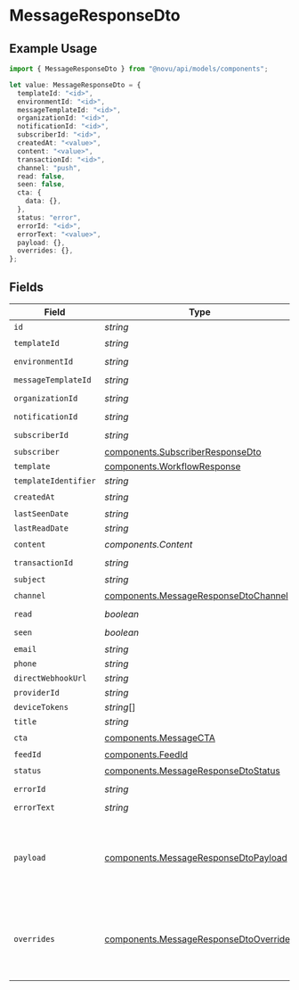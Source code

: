 # MessageResponseDto

## Example Usage

```typescript
import { MessageResponseDto } from "@novu/api/models/components";

let value: MessageResponseDto = {
  templateId: "<id>",
  environmentId: "<id>",
  messageTemplateId: "<id>",
  organizationId: "<id>",
  notificationId: "<id>",
  subscriberId: "<id>",
  createdAt: "<value>",
  content: "<value>",
  transactionId: "<id>",
  channel: "push",
  read: false,
  seen: false,
  cta: {
    data: {},
  },
  status: "error",
  errorId: "<id>",
  errorText: "<value>",
  payload: {},
  overrides: {},
};
```

## Fields

| Field                                                                                            | Type                                                                                             | Required                                                                                         | Description                                                                                      |
| ------------------------------------------------------------------------------------------------ | ------------------------------------------------------------------------------------------------ | ------------------------------------------------------------------------------------------------ | ------------------------------------------------------------------------------------------------ |
| `id`                                                                                             | *string*                                                                                         | :heavy_minus_sign:                                                                               | N/A                                                                                              |
| `templateId`                                                                                     | *string*                                                                                         | :heavy_check_mark:                                                                               | N/A                                                                                              |
| `environmentId`                                                                                  | *string*                                                                                         | :heavy_check_mark:                                                                               | N/A                                                                                              |
| `messageTemplateId`                                                                              | *string*                                                                                         | :heavy_check_mark:                                                                               | N/A                                                                                              |
| `organizationId`                                                                                 | *string*                                                                                         | :heavy_check_mark:                                                                               | N/A                                                                                              |
| `notificationId`                                                                                 | *string*                                                                                         | :heavy_check_mark:                                                                               | N/A                                                                                              |
| `subscriberId`                                                                                   | *string*                                                                                         | :heavy_check_mark:                                                                               | N/A                                                                                              |
| `subscriber`                                                                                     | [components.SubscriberResponseDto](../../models/components/subscriberresponsedto.md)             | :heavy_minus_sign:                                                                               | N/A                                                                                              |
| `template`                                                                                       | [components.WorkflowResponse](../../models/components/workflowresponse.md)                       | :heavy_minus_sign:                                                                               | N/A                                                                                              |
| `templateIdentifier`                                                                             | *string*                                                                                         | :heavy_minus_sign:                                                                               | N/A                                                                                              |
| `createdAt`                                                                                      | *string*                                                                                         | :heavy_check_mark:                                                                               | N/A                                                                                              |
| `lastSeenDate`                                                                                   | *string*                                                                                         | :heavy_minus_sign:                                                                               | N/A                                                                                              |
| `lastReadDate`                                                                                   | *string*                                                                                         | :heavy_minus_sign:                                                                               | N/A                                                                                              |
| `content`                                                                                        | *components.Content*                                                                             | :heavy_check_mark:                                                                               | N/A                                                                                              |
| `transactionId`                                                                                  | *string*                                                                                         | :heavy_check_mark:                                                                               | N/A                                                                                              |
| `subject`                                                                                        | *string*                                                                                         | :heavy_minus_sign:                                                                               | N/A                                                                                              |
| `channel`                                                                                        | [components.MessageResponseDtoChannel](../../models/components/messageresponsedtochannel.md)     | :heavy_check_mark:                                                                               | N/A                                                                                              |
| `read`                                                                                           | *boolean*                                                                                        | :heavy_check_mark:                                                                               | N/A                                                                                              |
| `seen`                                                                                           | *boolean*                                                                                        | :heavy_check_mark:                                                                               | N/A                                                                                              |
| `email`                                                                                          | *string*                                                                                         | :heavy_minus_sign:                                                                               | N/A                                                                                              |
| `phone`                                                                                          | *string*                                                                                         | :heavy_minus_sign:                                                                               | N/A                                                                                              |
| `directWebhookUrl`                                                                               | *string*                                                                                         | :heavy_minus_sign:                                                                               | N/A                                                                                              |
| `providerId`                                                                                     | *string*                                                                                         | :heavy_minus_sign:                                                                               | N/A                                                                                              |
| `deviceTokens`                                                                                   | *string*[]                                                                                       | :heavy_minus_sign:                                                                               | N/A                                                                                              |
| `title`                                                                                          | *string*                                                                                         | :heavy_minus_sign:                                                                               | N/A                                                                                              |
| `cta`                                                                                            | [components.MessageCTA](../../models/components/messagecta.md)                                   | :heavy_check_mark:                                                                               | N/A                                                                                              |
| `feedId`                                                                                         | [components.FeedId](../../models/components/feedid.md)                                           | :heavy_minus_sign:                                                                               | N/A                                                                                              |
| `status`                                                                                         | [components.MessageResponseDtoStatus](../../models/components/messageresponsedtostatus.md)       | :heavy_check_mark:                                                                               | N/A                                                                                              |
| `errorId`                                                                                        | *string*                                                                                         | :heavy_check_mark:                                                                               | N/A                                                                                              |
| `errorText`                                                                                      | *string*                                                                                         | :heavy_check_mark:                                                                               | N/A                                                                                              |
| `payload`                                                                                        | [components.MessageResponseDtoPayload](../../models/components/messageresponsedtopayload.md)     | :heavy_check_mark:                                                                               | The payload that was used to send the notification trigger                                       |
| `overrides`                                                                                      | [components.MessageResponseDtoOverrides](../../models/components/messageresponsedtooverrides.md) | :heavy_check_mark:                                                                               | Provider specific overrides used when triggering the notification                                |